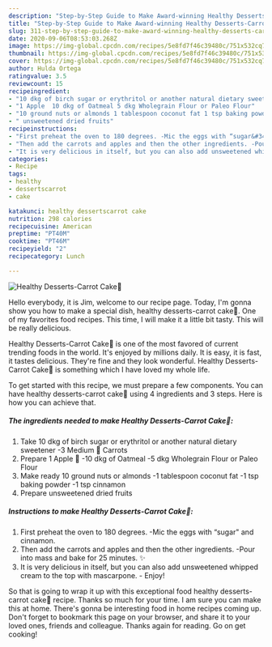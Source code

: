 ```yaml
---
description: "Step-by-Step Guide to Make Award-winning Healthy Desserts-Carrot Cake🥕"
title: "Step-by-Step Guide to Make Award-winning Healthy Desserts-Carrot Cake🥕"
slug: 311-step-by-step-guide-to-make-award-winning-healthy-desserts-carrot-cake
date: 2020-09-06T08:53:03.268Z
image: https://img-global.cpcdn.com/recipes/5e8fd7f46c39480c/751x532cq70/healthy-desserts-carrot-cake🥕-recipe-main-photo.jpg
thumbnail: https://img-global.cpcdn.com/recipes/5e8fd7f46c39480c/751x532cq70/healthy-desserts-carrot-cake🥕-recipe-main-photo.jpg
cover: https://img-global.cpcdn.com/recipes/5e8fd7f46c39480c/751x532cq70/healthy-desserts-carrot-cake🥕-recipe-main-photo.jpg
author: Hulda Ortega
ratingvalue: 3.5
reviewcount: 15
recipeingredient:
- "10 dkg of birch sugar or erythritol or another natural dietary sweetener 3 Medium  Carrots"
- "1 Apple  10 dkg of Oatmeal 5 dkg Wholegrain Flour or Paleo Flour"
- "10 ground nuts or almonds 1 tablespoon coconut fat 1 tsp baking powder 1 tsp cinnamon"
- " unsweetened dried fruits"
recipeinstructions:
- "First preheat the oven to 180 degrees. -Mic the eggs with “sugar&#34; and cinnamon."
- "Then add the carrots and apples and then the other ingredients. -Pour into mass and bake for 25 minutes. ✨"
- "It is very delicious in itself, but you can also add unsweetened whipped cream to the top with mascarpone.  Enjoy!"
categories:
- Recipe
tags:
- healthy
- dessertscarrot
- cake

katakunci: healthy dessertscarrot cake 
nutrition: 298 calories
recipecuisine: American
preptime: "PT40M"
cooktime: "PT46M"
recipeyield: "2"
recipecategory: Lunch

---
```



![Healthy Desserts-Carrot Cake🥕](https://img-global.cpcdn.com/recipes/5e8fd7f46c39480c/751x532cq70/healthy-desserts-carrot-cake🥕-recipe-main-photo.jpg)

Hello everybody, it is Jim, welcome to our recipe page. Today, I'm gonna show you how to make a special dish, healthy desserts-carrot cake🥕. One of my favorites food recipes. This time, I will make it a little bit tasty. This will be really delicious.

Healthy Desserts-Carrot Cake🥕 is one of the most favored of current trending foods in the world. It's enjoyed by millions daily. It is easy, it is fast, it tastes delicious. They're fine and they look wonderful. Healthy Desserts-Carrot Cake🥕 is something which I have loved my whole life.




To get started with this recipe, we must prepare a few components. You can have healthy desserts-carrot cake🥕 using 4 ingredients and 3 steps. Here is how you can achieve that.

##### The ingredients needed to make Healthy Desserts-Carrot Cake🥕:

1. Take 10 dkg of birch sugar or erythritol or another natural dietary sweetener -3 Medium 🥕 Carrots
1. Prepare 1 Apple 🍎 -10 dkg of Oatmeal -5 dkg Wholegrain Flour or Paleo Flour
1. Make ready 10 ground nuts or almonds -1 tablespoon coconut fat -1 tsp baking powder -1 tsp cinnamon
1. Prepare  unsweetened dried fruits




##### Instructions to make Healthy Desserts-Carrot Cake🥕:

1. First preheat the oven to 180 degrees. -Mic the eggs with “sugar&#34; and cinnamon.
1. Then add the carrots and apples and then the other ingredients. -Pour into mass and bake for 25 minutes. ✨
1. It is very delicious in itself, but you can also add unsweetened whipped cream to the top with mascarpone.  - Enjoy!




So that is going to wrap it up with this exceptional food healthy desserts-carrot cake🥕 recipe. Thanks so much for your time. I am sure you can make this at home. There's gonna be interesting food in home recipes coming up. Don't forget to bookmark this page on your browser, and share it to your loved ones, friends and colleague. Thanks again for reading. Go on get cooking!
